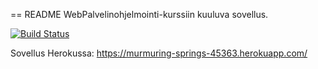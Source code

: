 == README
WebPalvelinohjelmointi-kurssiin kuuluva sovellus.

[![Build Status](https://travis-ci.org/salae/wadror.svg?branch=master)](https://travis-ci.org/salae/wadror)

Sovellus Herokussa: https://murmuring-springs-45363.herokuapp.com/